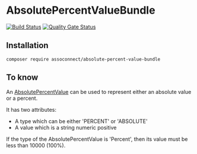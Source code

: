 # AbsolutePercentValueBundle

[![Build Status](https://travis-ci.org/assoconnect/absolute-percent-value-bundle.svg?branch=master)](https://travis-ci.org/assoconnect/absolute-percent-value-bundle)
[![Quality Gate Status](https://sonarcloud.io/api/project_badges/measure?project=assoconnect-absolute-percent-value-bundle&metric=alert_status)](https://sonarcloud.io/dashboard?id=assoconnect-absolute-percent-value-bundle)

## Installation

```
composer require assoconnect/absolute-percent-value-bundle
```

## To know
An [AbsolutePercentValue](src/Object/AbsolutePercentValue.php) can be used to represent either an absolute value or a percent.

It has two attributes:
* A type which can be either 'PERCENT' or 'ABSOLUTE'
* A value which is a string numeric positive

If the type of the AbsolutePercentValue is 'Percent', then its value must be less than 10000 (100%).
